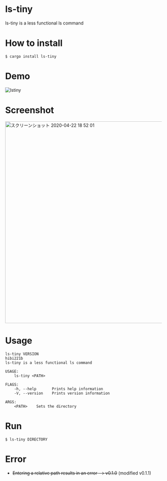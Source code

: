 # ls-tiny
ls-tiny is a less functional ls command

# How to install

`$ cargo install ls-tiny`

# Demo

![lstiny](https://user-images.githubusercontent.com/29950288/80045180-9a850a00-8541-11ea-8933-860307eed0ba.gif)

# Screenshot

<img width="647" alt="スクリーンショット 2020-04-22 18 52 01" src="https://user-images.githubusercontent.com/29950288/79967910-68849100-84ca-11ea-8e03-c2a703a62cb1.png">

# Usage

```console
ls-tiny VERSION
hibi221b
ls-tiny is a less functional ls command

USAGE:
    ls-tiny <PATH>

FLAGS:
    -h, --help       Prints help information
    -V, --version    Prints version information

ARGS:
    <PATH>    Sets the directory
```

# Run

`$ ls-tiny DIRECTORY`

# Error
- ~~Entering a relative path results in an error --> v0.1.0~~ (modified v0.1.1)
